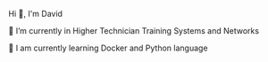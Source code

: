 Hi 👋, I'm David

🔭 I’m currently in Higher Technician Training Systems and Networks

🌱 I am currently learning Docker and Python language

<!---
KStoums/KStoums is a ✨ special ✨ repository because its `README.md` (this file) appears on your GitHub profile.
You can click the Preview link to take a look at your changes.
--->
